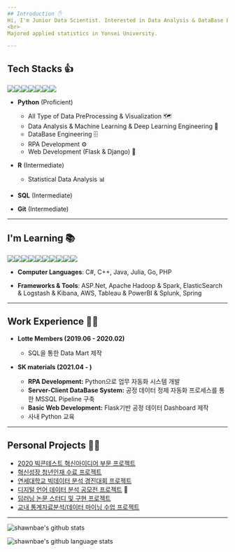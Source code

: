 ```yaml
---
## Introduction ✋
Hi, I'm Junior Data Scientist. Interested in Data Analysis & DataBase Engineering & DevOps Engineering.
<br>
Majored applied statistics in Yonsei University.

---
```

## Tech Stacks 👍
<img src="https://img.icons8.com/color/48/000000/python--v1.png"/><img src="https://img.icons8.com/external-becris-flat-becris/50/000000/external-r-data-science-becris-flat-becris.png"/><img src="https://img.icons8.com/external-wanicon-lineal-color-wanicon/64/000000/external-sql-server-big-data-wanicon-lineal-color-wanicon.png"/><img src="https://img.icons8.com/color/48/000000/mysql-logo.png"/><img src="https://img.icons8.com/color/48/000000/postgreesql.png"/><img src="https://img.icons8.com/ios/50/000000/flask.png"/><img src="https://img.icons8.com/color/48/000000/django.png"/>

- **Python** (Proficient)
  - All Type of Data PreProcessing & Visualization 🗺
  - Data Analysis & Machine Learning & Deep Learning Engineering 📱
  - DataBase Engineering 🗄
  - RPA Development ⚙️
  - Web Development (Flask & Django) 📇

- **R** (Intermediate)
  - Statistical Data Analysis 📊

- **SQL** (Intermediate)

- **Git** (Intermediate)

---
## I'm Learning 📚
<img src="https://img.icons8.com/color/48/000000/c-plus-plus-logo.png"/><img src="https://img.icons8.com/color/48/000000/java-coffee-cup-logo--v1.png"/><img src="https://img.icons8.com/color/48/000000/hadoop-distributed-file-system.png"/><img src="https://img.icons8.com/color/48/000000/elasticsearch.png"/><img src="https://img.icons8.com/color/48/000000/logstash.png"/><img src="https://img.icons8.com/color/48/000000/kibana.png"/><img src="https://img.icons8.com/color/48/000000/amazon-web-services.png"/><img src="https://img.icons8.com/color/48/000000/tableau-software.png"/><img src="https://img.icons8.com/color/48/000000/splunk.png"/><img src="https://img.icons8.com/color/48/000000/spring-logo.png"/>
- **Computer Languages**: C#, C++, Java, Julia, Go, PHP

- **Frameworks & Tools**: ASP.Net, Apache Hadoop & Spark, ElasticSearch & Logstash & Kibana, AWS, Tableau & PowerBI & Splunk, Spring

---
## Work Experience 👨‍💼
- **Lotte Members (2019.06 - 2020.02)**
  - SQL을 통한 Data Mart 제작

- **SK materials (2021.04 - )**
  - **RPA Development:** Python으로 업무 자동화 시스템 개발
  - **Server-Client DataBase System:** 공정 데이터 정제 자동화 프로세스를 통한 MSSQL Pipeline 구축
  - **Basic Web Development:** Flask기반 공정 데이터 Dashboard 제작
  - 사내 Python 교육

---
## Personal Projects 🧑‍💼
- [2020 빅콘테스트 혁신아이디어 부문 프로젝트](https://github.com/shawnbae/Projects/blob/master/Competition/2020%20%EB%B9%85%EC%BD%98%ED%85%8C%EC%8A%A4%ED%8A%B8%20%ED%98%81%EC%8B%A0%EC%95%84%EC%9D%B4%EB%94%94%EC%96%B4%EB%B6%80%EB%AC%B8/%EC%97%AD%EC%82%BC1701%ED%98%B8.pdf)
- [혁신성장 청년인재 수료 프로젝트](https://github.com/shawnbae/Projects/blob/master/ECOBEE.pdf)
- [연세대학교 빅데이터 분석 경진대회 프로젝트](https://github.com/shawnbae/Projects/tree/master/Competition/%EB%B9%85%EB%8D%B0%EC%9D%B4%ED%84%B0%20%EB%B6%84%EC%84%9D%20%EA%B2%BD%EC%A7%84%EB%8C%80%ED%9A%8C)
- [디지털 언어 데이터 분석 공모전 프로젝트](https://github.com/shawnbae/Projects/tree/master/Competition/%EB%94%94%EC%A7%80%ED%84%B8%20%EC%96%B8%EC%96%B4%20%EB%8D%B0%EC%9D%B4%ED%84%B0%20%EB%B6%84%EC%84%9D%20%EA%B2%BD%EC%A7%84%EB%8C%80%ED%9A%8C) 🥇
- [딥러닝 논문 스터디 및 구현 프로젝트](https://github.com/shawnbae/Projects/tree/master/DeepLearning) 
- [교내 통계자료분석/데이터 마이닝 수업 프로젝트](https://github.com/shawnbae/Projects/tree/master/Classes)

---
![shawnbae's github stats](https://github-readme-stats.vercel.app/api?username=shawnbae&show_icons=true&theme=radical)

![shawnbae's github language stats](https://github-readme-stats.vercel.app/api/top-langs/?username=shawnbae&theme=radical)
